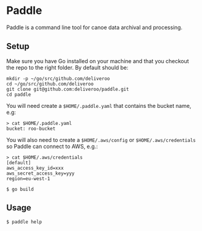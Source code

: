 # Paddle

Paddle is a command line tool for canoe data archival and processing.

## Setup

Make sure you have Go installed on your machine and that you checkout the repo to
the right folder. By default should be:

```
mkdir -p ~/go/src/github.com/deliveroo
cd ~/go/src/github.com/deliveroo
git clone git@github.com:deliveroo/paddle.git
cd paddle
```

You will need create a `$HOME/.paddle.yaml` that contains the bucket name, e.g:

```
> cat $HOME/.paddle.yaml
bucket: roo-bucket
```

You will also need to create a `$HOME/.aws/config` or `$HOME/.aws/credentials` so Paddle can connect to AWS, e.g.:

```
> cat $HOME/.aws/credentials
[default]
aws_access_key_id=xxx
aws_secret_access_key=yyy
region=eu-west-1
```


```
$ go build
```

## Usage

```
$ paddle help
```
